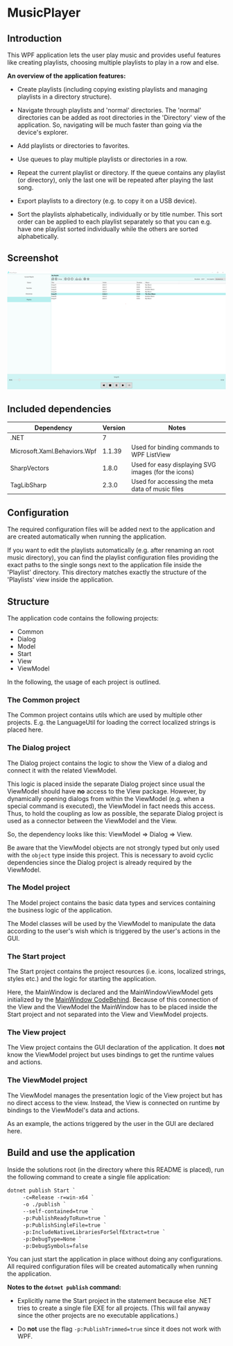 MusicPlayer
===========

Introduction
------------

This WPF application lets the user play music and provides useful features like creating playlists, choosing multiple 
playlists to play in a row and else.

__An overview of the application features:__

* Create playlists (including copying existing playlists and managing playlists in a directory structure).

* Navigate through playlists and 'normal' directories. The 'normal' directories can be added as root directories 
  in the 'Directory' view of the application. So, navigating will be much faster than going via the device's explorer.

* Add playlists or directories to favorites.

* Use queues to play multiple playlists or directories in a row.

* Repeat the current playlist or directory. If the queue contains any playlist (or directory), only the last one will
  be repeated after playing the last song.

* Export playlists to a directory (e.g. to copy it on a USB device).

* Sort the playlists alphabetically, individually or by title number. This sort order can be applied to each playlist
  separately so that you can e.g. have one playlist sorted individually while the others are sorted alphabetically.

Screenshot
----------

![Screenshot](Screenshot.png)

Included dependencies
---------------------

| Dependency                   | Version | Notes                                               |
|------------------------------|---------|-----------------------------------------------------|
| .NET                         | 7       |                                                     |
| Microsoft.Xaml.Behaviors.Wpf | 1.1.39  | Used for binding commands to WPF ListView           |
| SharpVectors                 | 1.8.0   | Used for easy displaying SVG images (for the icons) |
| TagLibSharp                  | 2.3.0   | Used for accessing the meta data of music files     |

Configuration
-------------

The required configuration files will be added next to the application and are created automatically when running
the application.

If you want to edit the playlists automatically (e.g. after renaming an root music directory), you can find the
playlist configuration files providing the exact paths to the single songs next to the application file inside the
'Playlist' directory. This directory matches exactly the structure of the 'Playlists' view inside the application.

Structure
---------

The application code contains the following projects:

* Common
* Dialog
* Model
* Start
* View
* ViewModel

In the following, the usage of each project is outlined.

### The Common project

The Common project contains utils which are used by multiple other projects. 
E.g. the LanguageUtil for loading the correct localized strings is placed here.

### The Dialog project

The Dialog project contains the logic to show the View of a dialog and connect it with the related ViewModel. 

This logic is placed inside the separate Dialog project since usual the ViewModel should have __no__ access to
the View package. However, by dynamically opening dialogs from within the ViewModel (e.g. when a special command is 
executed), the ViewModel in fact needs this access. Thus, to hold the coupling as low as possible, the separate
Dialog project is used as a connector between the ViewModel and the View.

So, the dependency looks like this: ViewModel => Dialog => View.

Be aware that the ViewModel objects are not strongly typed but only used with the `object` type inside this project.
This is necessary to avoid cyclic dependencies since the Dialog project is already required by the ViewModel.

### The Model project

The Model project contains the basic data types and services containing the business logic of the application.

The Model classes will be used by the ViewModel to manipulate the data according to the user's wish which is triggered
by the user's actions in the GUI.

### The Start project

The Start project contains the project resources (i.e. icons, localized strings, styles etc.) and the logic for
starting the application. 

Here, the MainWindow is declared and the MainWindowViewModel gets initialized by the 
[MainWindow CodeBehind](Start/MainWindow.xaml.cs). Because of this connection of the View and the ViewModel the 
MainWindow has to be placed inside the Start project and not separated into the View and ViewModel projects.

### The View project

The View project contains the GUI declaration of the application. It does __not__ know the ViewModel project but
uses bindings to get the runtime values and actions.

### The ViewModel project

The ViewModel manages the presentation logic of the View project but has no direct access to the view.
Instead, the View is connected on runtime by bindings to the ViewModel's data and actions.

As an example, the actions triggered by the user in the GUI are declared here.

Build and use the application
-----------------------------

Inside the solutions root (in the directory where this README is placed), run the following command to create
a single file application:

```
dotnet publish Start `
     -c=Release -r=win-x64 `
     -o ./publish `
     --self-contained=true `
     -p:PublishReadyToRun=true `
     -p:PublishSingleFile=true `
     -p:IncludeNativeLibrariesForSelfExtract=true `
     -p:DebugType=None `
     -p:DebugSymbols=false
```

You can just start the application in place without doing any configurations. All required configuration files will
be created automatically when running the application.

__Notes to the `dotnet publish` command:__

* Explicitly name the Start project in the statement because else .NET tries to create a single file EXE for all
  projects. (This will fail anyway since the other projects are no executable applications.)

* Do __not__ use the flag `-p:PublishTrimmed=true` since it does not work with WPF.